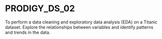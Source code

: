 # PRODIGY_DS_02
To perform a data cleaning and exploratory data analysis (EDA) on a Titanic dataset. Explore the relationships between variables and identify patterns and trends in the data.
